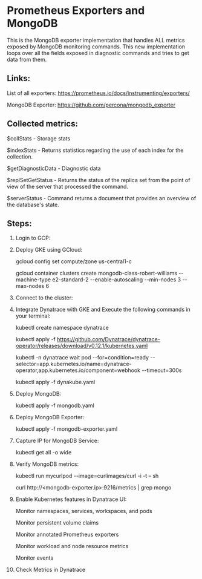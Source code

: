 # Prometheus Exporters and MongoDB
This is the MongoDB exporter implementation that handles ALL metrics exposed by MongoDB monitoring commands. This new implementation loops over all the fields exposed in diagnostic commands and tries to get data from them.

## Links:

List of all exporters: https://prometheus.io/docs/instrumenting/exporters/

MongoDB Exporter: https://github.com/percona/mongodb_exporter

## Collected metrics:
$collStats - Storage stats

$indexStats - Returns statistics regarding the use of each index for the collection. 

$getDiagnosticData - Diagnostic data

$replSetGetStatus - Returns the status of the replica set from the point of view of the server that processed the command.

$serverStatus - Command returns a document that provides an overview of the database's state. 


## Steps:

1.	Login to GCP:
   
2.	Deploy GKE using GCloud:

    gcloud config set compute/zone us-central1-c

    gcloud container clusters create mongodb-class-robert-williams --machine-type e2-standard-2 --enable-autoscaling --min-nodes 3 --max-nodes 6

3.	Connect to the cluster:
  
4. 	Integrate Dynatrace with GKE and Execute the following commands in your terminal:
    
     kubectl create namespace dynatrace
   	
   	 kubectl apply -f https://github.com/Dynatrace/dynatrace-operator/releases/download/v0.12.1/kubernetes.yaml
   	
     kubectl -n dynatrace wait pod --for=condition=ready --selector=app.kubernetes.io/name=dynatrace-operator,app.kubernetes.io/component=webhook --timeout=300s

   	 kubectl apply -f dynakube.yaml
   	
5.	Deploy MongoDB:

  	 kubectl apply -f mongodb.yaml

6.  Deploy MongoDB Exporter:

     kubectl apply -f mongodb-exporter.yaml
    
7.	Capture IP for MongoDB Service:

     kubectl get all -o wide
  	
8.	Verify MongoDB metrics:

  	 kubectl run mycurlpod --image=curlimages/curl -i -t – sh
  	
     curl http://<mongodb-exporter.ip>:9216/metrics | grep mongo
  	
9.	Enable Kubernetes features in Dynatrace UI:

     Monitor namespaces, services, workspaces, and pods
  	
  	 Monitor persistent volume claims
  	
  	 Monitor annotated Prometheus exporters
  	
  	 Monitor workload and node resource metrics
  	
  	 Monitor events
  	 

11.	Check Metrics in Dynatrace


